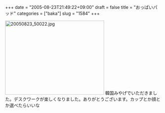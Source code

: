 +++
date = "2005-08-23T21:49:22+09:00"
draft = false
title = "おっぱいパッド"
categories = ["baka"]
slug = "1584"
+++

<img src="http://ieiriblog.img.jugem.cc/20050823_50022.jpg" class="pict" width="320" height="240" alt="20050823_50022.jpg" />
韓国みやげでいただきました。デスクワークが楽しくなりました。ありがとうございます。カップとか顔とか選べたらいいな
